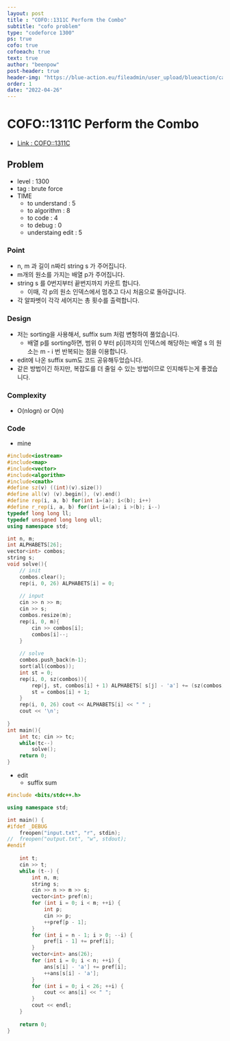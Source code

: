 ```yaml
---
layout: post
title : "COFO::1311C Perform the Combo"
subtitle: "cofo problem"
type: "codeforce 1300"
ps: true
cofo: true
cofoeach: true
text: true
author: "beenpow"
post-header: true
header-img: "https://blue-action.eu/fileadmin/user_upload/blueaction/carousel/TommyAndreassen-northern-lights-6862969_1920.jpg"
order: 1
date: "2022-04-26"
---
```

# COFO::1311C Perform the Combo
- [Link : COFO::1311C](https://codeforces.com/problemset/problem/1311/C)


## Problem 

- level : 1300
- tag : brute force
- TIME
  - to understand    : 5
  - to algorithm     : 8
  - to code          : 4
  - to debug         : 0
  - understaing edit : 5

### Point
- n, m 과 길이 n짜리 string s 가 주어집니다.
- m개의 원소를 가지는 배열 p가 주어집니다.
- string s 를 0번지부터 끝번지까지 카운트 합니다.
  - 이때, 각 p의 원소 인덱스에서 멈추고 다시 처음으로 돌아갑니다.
- 각 알파벳이 각각 세어지는 총 횟수를 출력합니다.

### Design
- 저는 sorting을 사용해서, suffix sum 처럼 변형하여 풀었습니다.
  - 배열 p를 sorting하면, 범위 0 부터 p[i]까지의 인덱스에 해당하는 배열 s 의 원소는 m - i 번 반복되는 점을 이용합니다.
- edit에 나온 suffix sum도 코드 공유해두었습니다.
- 같은 방법이긴 하지만, 복잡도를 더 줄일 수 있는 방법이므로 인지해두는게 좋겠습니다.

### Complexity
- O(nlogn) or O(n)

### Code

- mine

```cpp
#include<iostream>
#include<map>
#include<vector>
#include<algorithm>
#include<cmath>
#define sz(v) ((int)(v).size())
#define all(v) (v).begin(), (v).end()
#define rep(i, a, b) for(int i=(a); i<(b); i++)
#define r_rep(i, a, b) for(int i=(a); i >(b); i--)
typedef long long ll;
typedef unsigned long long ull;
using namespace std;

int n, m;
int ALPHABETS[26];
vector<int> combos;
string s;
void solve(){
    // init
    combos.clear();
    rep(i, 0, 26) ALPHABETS[i] = 0;
    
    // input
    cin >> n >> m;
    cin >> s;
    combos.resize(m);
    rep(i, 0, m){
        cin >> combos[i];
        combos[i]--;
    }
    
    // solve
    combos.push_back(n-1);
    sort(all(combos));
    int st = 0;
    rep(i, 0, sz(combos)){
        rep(j, st, combos[i] + 1) ALPHABETS[ s[j] - 'a'] += (sz(combos) - i);
        st = combos[i] + 1;
    }
    rep(i, 0, 26) cout << ALPHABETS[i] << " " ;
    cout << '\n';
    
}
int main(){
    int tc; cin >> tc;
    while(tc--)
        solve();
    return 0;
}
```

- edit
  - suffix sum

```cpp
#include <bits/stdc++.h>

using namespace std;

int main() {
#ifdef _DEBUG
	freopen("input.txt", "r", stdin);
//	freopen("output.txt", "w", stdout);
#endif
	
	int t;
	cin >> t;
	while (t--) {
		int n, m;
		string s;
		cin >> n >> m >> s;
		vector<int> pref(n);
		for (int i = 0; i < m; ++i) {
			int p;
			cin >> p;
			++pref[p - 1];
		}
		for (int i = n - 1; i > 0; --i) {
			pref[i - 1] += pref[i];
		}
		vector<int> ans(26);
		for (int i = 0; i < n; ++i) {
			ans[s[i] - 'a'] += pref[i];
			++ans[s[i] - 'a'];
		}
		for (int i = 0; i < 26; ++i) {
			cout << ans[i] << " ";
		}
		cout << endl;
	}
	
	return 0;
}
```
